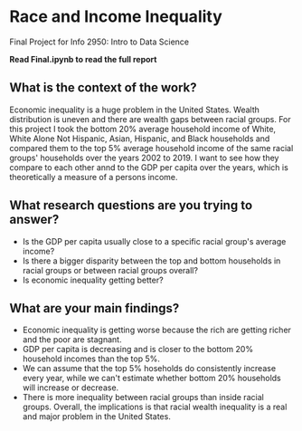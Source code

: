# Race and Income Inequality

Final Project for Info 2950: Intro to Data Science

**Read Final.ipynb to read the full report**

## What is the context of the work?

Economic inequality is a huge problem in the United States. Wealth distribution is uneven and there are wealth gaps between racial groups. For this project I took the bottom 20% average household income of White, White Alone Not Hispanic, Asian, Hispanic, and Black households and compared them to the top 5% average household income of the same racial groups' households over the years 2002 to 2019. I want to see how they compare to each other annd to the GDP per capita over the years, which is theoretically a measure of a persons income.

## What research questions are you trying to answer?

- Is the GDP per capita usually close to a specific racial group's average income?
- Is there a bigger disparity between the top and bottom households in racial groups or between racial groups overall?
- Is economic inequality getting better?

## What are your main findings?

- Economic inequality is getting worse because the rich are getting richer and the poor are stagnant.
- GDP per capita is decreasing and is closer to the bottom 20% household incomes than the top 5%.
- We can assume that the top 5% hoseholds do consistently increase every year, while we can't estimate whether bottom 20% households will increase or decrease.
- There is more inequality between racial groups than inside racial groups.
Overall, the implications is that racial wealth inequality is a real and major problem in the United States.
